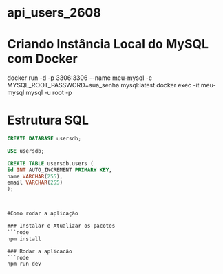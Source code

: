 # api_users_2608

# Criando Instância Local do MySQL com Docker
docker run -d -p 3306:3306 --name meu-mysql -e MYSQL_ROOT_PASSWORD=sua_senha mysql:latest
docker exec -it meu-mysql mysql -u root -p

# Estrutura SQL
```sql
CREATE DATABASE usersdb;

USE usersdb;

CREATE TABLE usersdb.users (
id INT AUTO_INCREMENT PRIMARY KEY,
name VARCHAR(255),
email VARCHAR(255)
);



#Como rodar a aplicação

### Instalar e Atualizar os pacotes
```node
npm install

### Rodar a aplicacão
```node
npm run dev